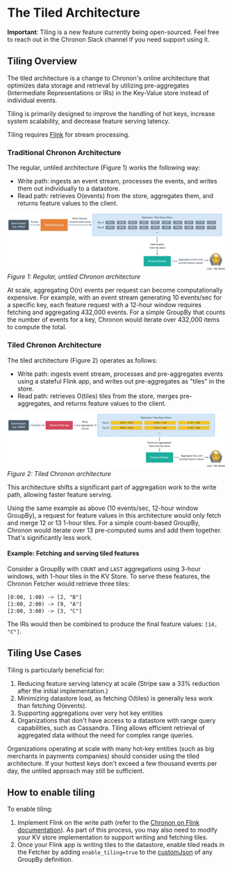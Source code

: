 # The Tiled Architecture

**Important**: Tiling is a new feature currently being open-sourced. Feel free to reach out in the Chronon Slack channel if you need support using it.

## Tiling Overview

The tiled architecture is a change to Chronon's online architecture that optimizes data storage and retrieval by utilizing pre-aggregates (Intermediate Representations or IRs) in the Key-Value store instead of individual events.

Tiling is primarily designed to improve the handling of hot keys, increase system scalability, and decrease feature serving latency.

Tiling requires [Flink](https://flink.apache.org/) for stream processing.

### Traditional Chronon Architecture

The regular, untiled architecture (Figure 1) works the following way:

- Write path: ingests an event stream, processes the events, and writes them out individually to a datastore.
- Read path: retrieves O(events) from the store, aggregates them, and returns feature values to the client.

![Architecture](../images/Untiled_Architecture.png)
_Figure 1: Regular, untiled Chronon architecture_

At scale, aggregating O(n) events per request can become computationally expensive. For example, with an event stream generating 10 events/sec for a specific key, each feature request with a 12-hour window requires fetching and aggregating 432,000 events. For a simple GroupBy that counts the number of events for a key, Chronon would iterate over 432,000 items to compute the total.

### Tiled Chronon Architecture

The tiled architecture (Figure 2) operates as follows:

- Write path: ingests event stream, processes and pre-aggregates events using a stateful Flink app, and writes out pre-aggregates as "tiles" in the store.
- Read path: retrieves O(tiles) tiles from the store, merges pre-aggregates, and returns feature values to the client.

![Architecture](../images/Tiled_Architecture.png)
_Figure 2: Tiled Chronon architecture_

This architecture shifts a significant part of aggregation work to the write path, allowing faster feature serving.

Using the same example as above (10 events/sec, 12-hour window GroupBy), a request for feature values in this architecture would only fetch and merge 12 or 13 1-hour tiles. For a simple count-based GroupBy, Chronon would iterate over 13 pre-computed sums and add them together. That's significantly less work.

#### Example: Fetching and serving tiled features

Consider a GroupBy with `COUNT` and `LAST` aggregations using 3-hour windows, with 1-hour tiles in the KV Store. To serve these features, the Chronon Fetcher would retrieve three tiles:

```
[0:00, 1:00) -> [2, "B"]
[1:00, 2:00) -> [9, "A"]
[2:00, 3:00) -> [3, "C"]
```

The IRs would then be combined to produce the final feature values: `[14, "C"]`.

## Tiling Use Cases

Tiling is particularly beneficial for:

1. Reducing feature serving latency at scale (Stripe saw a 33% reduction after the initial implementation.)
2. Minimizing datastore load, as fetching O(tiles) is generally less work than fetching O(events).
3. Supporting aggregations over very hot key entities
4. Organizations that don't have access to a datastore with range query capabilities, such as Cassandra. Tiling allows efficient retrieval of aggregated data without the need for complex range queries.

Organizations operating at scale with many hot-key entities (such as big merchants in payments companies) should consider using the tiled architecture. If your hottest keys don't exceed a few thousand events per day, the untiled approach may still be sufficient.

## How to enable tiling

To enable tiling:

1. Implement Flink on the write path (refer to the [Chronon on Flink documentation](setup/Flink.md)). As part of this process, you may also need to modify your KV store implementation to support writing and fetching tiles.
2. Once your Flink app is writing tiles to the datastore, enable tiled reads in the Fetcher by adding `enable_tiling=true` to the [customJson](https://github.com/airbnb/chronon/blob/48b789dd2c216c62bbf1d74fbf4e779f23db541f/api/py/ai/chronon/group_by.py#L561) of any GroupBy definition.